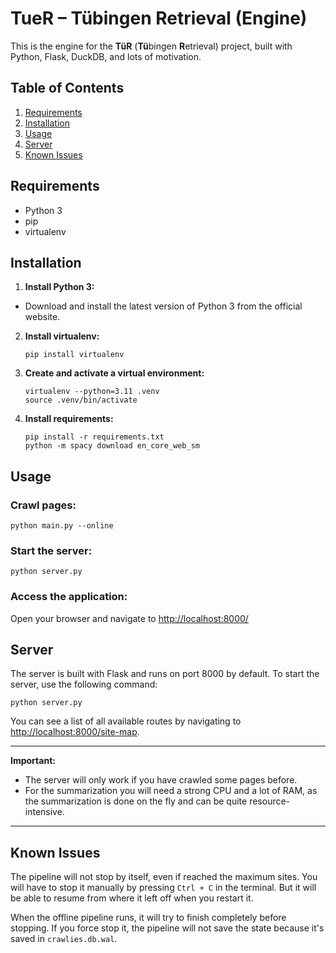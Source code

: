 # TueR – Tübingen Retrieval (Engine)

This is the engine for the **TüR** (**Tü**bingen **R**etrieval) project, built with Python, Flask, DuckDB, and lots of
motivation.

## Table of Contents

1. [Requirements](#requirements)
2. [Installation](#installation)
3. [Usage](#usage)
4. [Server](#server)
5. [Known Issues](#known-issues)

## Requirements

- Python 3
- pip
- virtualenv

## Installation

1. **Install Python 3:**

- Download and install the latest version of Python 3 from the official website.

2. **Install virtualenv:**
   ```shell
   pip install virtualenv
   ```

3. **Create and activate a virtual environment:**
   ```shell
   virtualenv --python=3.11 .venv
   source .venv/bin/activate
   ```

4. **Install requirements:**
   ```shell
   pip install -r requirements.txt
   python -m spacy download en_core_web_sm
   ```

## Usage

### Crawl pages:

```shell
python main.py --online
```

### Start the server:

```shell
python server.py
```

### Access the application:

Open your browser and navigate to [http://localhost:8000/](http://localhost:8000/)

## Server

The server is built with Flask and runs on port 8000 by default. To start the server, use the following command:

```shell
python server.py
```

You can see a list of all available routes by navigating to <http://localhost:8000/site-map>.

---

**Important:**

- The server will only work if you have crawled some pages before.
- For the summarization you will need a strong CPU and a lot of RAM, as the summarization is done on the fly and can be
  quite resource-intensive.
---

## Known Issues

The pipeline will not stop by itself, even if reached the maximum sites.
You will have to stop it manually by pressing `Ctrl + C` in the terminal.
But it will be able to resume from where it left off when you restart it.

When the offline pipeline runs, it will try to finish completely before stopping.
If you force stop it, the pipeline will not save the state because it's saved in `crawlies.db.wal`.
